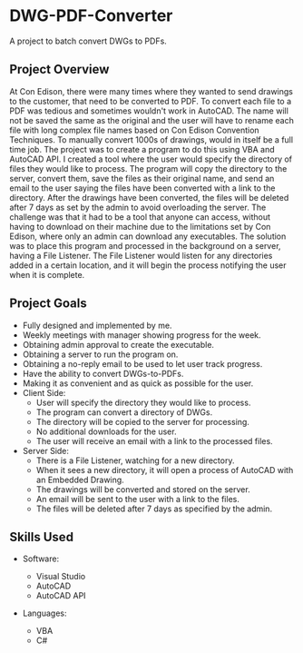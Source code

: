 # DWG-PDF-Converter
A project to batch convert DWGs to PDFs.

## Project Overview
At Con Edison, there were many times where they wanted to send drawings to the customer, that need to be converted to PDF. To convert each file to a PDF was tedious and sometimes wouldn't work in AutoCAD. The name will not be saved the same as the original and the user will have to rename each file with long complex file names based on Con Edison Convention Techniques. To manually convert 1000s of drawings, would in itself be a full time job. The project was to create a program to do this using VBA and AutoCAD API. I created a tool where the user would specify the directory of files they would like to process. The program will copy the directory to the server, convert them, save the files as their original name, and send an email to the user saying the files have been converted with a link to the directory. After the drawings have been converted, the files will be deleted after 7 days as set by the admin to avoid overloading the server. The challenge was that it had to be a tool that anyone can access, without having to download on their machine due to the limitations set by Con Edison, where only an admin can download any executables. The solution was to place this program and processed in the background on a server, having a File Listener. The File Listener would listen for any directories added in a certain location, and it will begin the process notifying the user when it is complete. 

## Project Goals

* Fully designed and implemented by me.
* Weekly meetings with manager showing progress for the week.
* Obtaining admin approval to create the executable.
* Obtaining a server to run the program on.
* Obtaining a no-reply email to be used to let user track progress.
* Have the ability to convert DWGs-to-PDFs.
* Making it as convenient and as quick as possible for the user.
* Client Side:
  * User will specify the directory they would like to process.
  * The program can convert a directory of DWGs.
  * The directory will be copied to the server for processing.
  * No additional downloads for the user.
  * The user will receive an email with a link to the processed files.
* Server Side: 
  * There is a File Listener, watching for a new directory.
  * When it sees a new directory, it will open a process of AutoCAD with an Embedded Drawing.
  * The drawings will be converted and stored on the server.
  * An email will be sent to the user with a link to the files.
  * The files will be deleted after 7 days as specified by the admin.

## Skills Used
  
* Software:
  * Visual Studio
  * AutoCAD
  * AutoCAD API

* Languages:
  * VBA
  * C#

